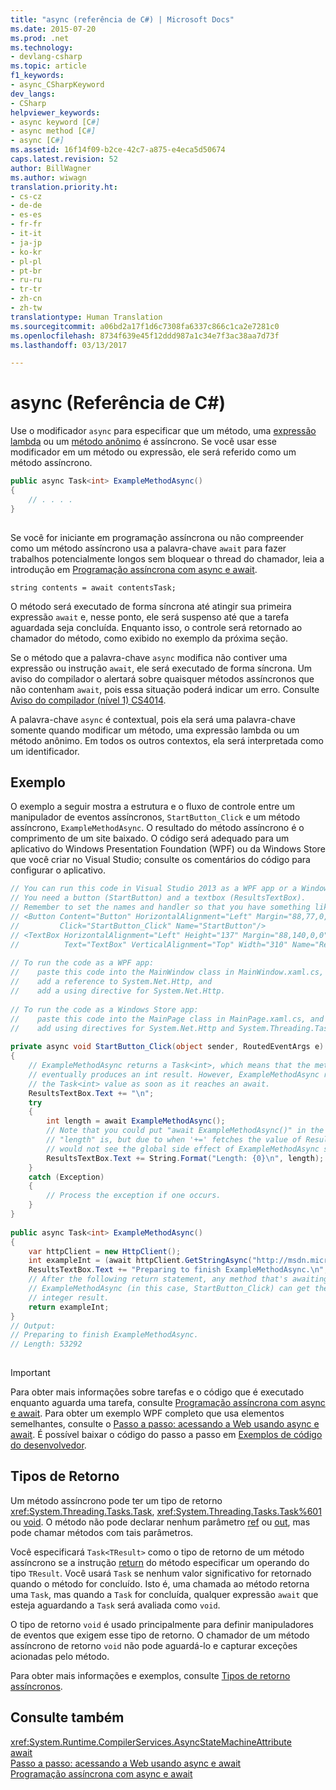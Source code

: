 ```yaml
---
title: "async (referência de C#) | Microsoft Docs"
ms.date: 2015-07-20
ms.prod: .net
ms.technology:
- devlang-csharp
ms.topic: article
f1_keywords:
- async_CSharpKeyword
dev_langs:
- CSharp
helpviewer_keywords:
- async keyword [C#]
- async method [C#]
- async [C#]
ms.assetid: 16f14f09-b2ce-42c7-a875-e4eca5d50674
caps.latest.revision: 52
author: BillWagner
ms.author: wiwagn
translation.priority.ht:
- cs-cz
- de-de
- es-es
- fr-fr
- it-it
- ja-jp
- ko-kr
- pl-pl
- pt-br
- ru-ru
- tr-tr
- zh-cn
- zh-tw
translationtype: Human Translation
ms.sourcegitcommit: a06bd2a17f1d6c7308fa6337c866c1ca2e7281c0
ms.openlocfilehash: 8734f639e45f12ddd987a1c34e7f3ac38aa7d73f
ms.lasthandoff: 03/13/2017

---
```

# <a name="async-c-reference"></a>async (Referência de C#)
Use o modificador `async` para especificar que um método, uma [expressão lambda](../../../csharp/programming-guide/statements-expressions-operators/lambda-expressions.md) ou um [método anônimo](../../../csharp/programming-guide/statements-expressions-operators/anonymous-methods.md) é assíncrono. Se você usar esse modificador em um método ou expressão, ele será referido como um método assíncrono.  
  
```csharp  
public async Task<int> ExampleMethodAsync()  
{  
    // . . . .  
}  
  
```  
  
 Se você for iniciante em programação assíncrona ou não compreender como um método assíncrono usa a palavra-chave `await` para fazer trabalhos potencialmente longos sem bloquear o thread do chamador, leia a introdução em [Programação assíncrona com async e await](../../../csharp/programming-guide/concepts/async/index.md).  
  
```  
string contents = await contentsTask;  
```  
  
 O método será executado de forma síncrona até atingir sua primeira expressão `await` e, nesse ponto, ele será suspenso até que a tarefa aguardada seja concluída. Enquanto isso, o controle será retornado ao chamador do método, como exibido no exemplo da próxima seção.  
  
 Se o método que a palavra-chave `async` modifica não contiver uma expressão ou instrução `await`, ele será executado de forma síncrona. Um aviso do compilador o alertará sobre quaisquer métodos assíncronos que não contenham `await`, pois essa situação poderá indicar um erro. Consulte [Aviso do compilador (nível 1) CS4014](../../../csharp/language-reference/compiler-messages/cs4014.md).  
  
 A palavra-chave `async` é contextual, pois ela será uma palavra-chave somente quando modificar um método, uma expressão lambda ou um método anônimo. Em todos os outros contextos, ela será interpretada como um identificador.  
  
## <a name="example"></a>Exemplo  
 O exemplo a seguir mostra a estrutura e o fluxo de controle entre um manipulador de eventos assíncronos, `StartButton_Click` e um método assíncrono, `ExampleMethodAsync`. O resultado do método assíncrono é o comprimento de um site baixado. O código será adequado para um aplicativo do Windows Presentation Foundation (WPF) ou da Windows Store que você criar no Visual Studio; consulte os comentários do código para configurar o aplicativo.  
  
```csharp  
// You can run this code in Visual Studio 2013 as a WPF app or a Windows Store app.  
// You need a button (StartButton) and a textbox (ResultsTextBox).  
// Remember to set the names and handler so that you have something like this:  
// <Button Content="Button" HorizontalAlignment="Left" Margin="88,77,0,0" VerticalAlignment="Top" Width="75"  
//         Click="StartButton_Click" Name="StartButton"/>  
// <TextBox HorizontalAlignment="Left" Height="137" Margin="88,140,0,0" TextWrapping="Wrap"   
//          Text="TextBox" VerticalAlignment="Top" Width="310" Name="ResultsTextBox"/>  
  
// To run the code as a WPF app:  
//    paste this code into the MainWindow class in MainWindow.xaml.cs,  
//    add a reference to System.Net.Http, and  
//    add a using directive for System.Net.Http.  
  
// To run the code as a Windows Store app:  
//    paste this code into the MainPage class in MainPage.xaml.cs, and  
//    add using directives for System.Net.Http and System.Threading.Tasks.  
  
private async void StartButton_Click(object sender, RoutedEventArgs e)  
{  
    // ExampleMethodAsync returns a Task<int>, which means that the method  
    // eventually produces an int result. However, ExampleMethodAsync returns  
    // the Task<int> value as soon as it reaches an await.  
    ResultsTextBox.Text += "\n";  
    try  
    {  
        int length = await ExampleMethodAsync();  
        // Note that you could put "await ExampleMethodAsync()" in the next line where  
        // "length" is, but due to when '+=' fetches the value of ResultsTextBox, you  
        // would not see the global side effect of ExampleMethodAsync setting the text.  
        ResultsTextBox.Text += String.Format("Length: {0}\n", length);  
    }  
    catch (Exception)  
    {  
        // Process the exception if one occurs.  
    }  
}  
  
public async Task<int> ExampleMethodAsync()  
{  
    var httpClient = new HttpClient();  
    int exampleInt = (await httpClient.GetStringAsync("http://msdn.microsoft.com")).Length;  
    ResultsTextBox.Text += "Preparing to finish ExampleMethodAsync.\n";  
    // After the following return statement, any method that's awaiting  
    // ExampleMethodAsync (in this case, StartButton_Click) can get the   
    // integer result.  
    return exampleInt;  
}  
// Output:  
// Preparing to finish ExampleMethodAsync.  
// Length: 53292  
  
```  
  
> [!IMPORTANT]
>  Para obter mais informações sobre tarefas e o código que é executado enquanto aguarda uma tarefa, consulte [Programação assíncrona com async e await](../../../csharp/programming-guide/concepts/async/index.md). Para obter um exemplo WPF completo que usa elementos semelhantes, consulte o [Passo a passo: acessando a Web usando async e await](../../../csharp/programming-guide/concepts/async/walkthrough-accessing-the-web-by-using-async-and-await.md). É possível baixar o código do passo a passo em [Exemplos de código do desenvolvedor](http://go.microsoft.com/fwlink/?LinkId=255191).  
  
## <a name="return-types"></a>Tipos de Retorno  
 Um método assíncrono pode ter um tipo de retorno <xref:System.Threading.Tasks.Task>, <xref:System.Threading.Tasks.Task%601> ou [void](../../../csharp/language-reference/keywords/void.md). O método não pode declarar nenhum parâmetro [ref](../../../csharp/language-reference/keywords/ref.md) ou [out](../../../csharp/language-reference/keywords/out.md), mas pode chamar métodos com tais parâmetros.  
  
 Você especificará `Task<TResult>` como o tipo de retorno de um método assíncrono se a instrução [return](../../../csharp/language-reference/keywords/return.md) do método especificar um operando do tipo `TResult`. Você usará `Task` se nenhum valor significativo for retornado quando o método for concluído. Isto é, uma chamada ao método retorna uma `Task`, mas quando a `Task` for concluída, qualquer expressão `await` que esteja aguardando a `Task` será avaliada como `void`.  
  
 O tipo de retorno `void` é usado principalmente para definir manipuladores de eventos que exigem esse tipo de retorno. O chamador de um método assíncrono de retorno `void` não pode aguardá-lo e capturar exceções acionadas pelo método.  
  
 Para obter mais informações e exemplos, consulte [Tipos de retorno assíncronos](../../../csharp/programming-guide/concepts/async/async-return-types.md).  
  
## <a name="see-also"></a>Consulte também  
 <xref:System.Runtime.CompilerServices.AsyncStateMachineAttribute>   
 [await](../../../csharp/language-reference/keywords/await.md)   
 [Passo a passo: acessando a Web usando async e await](../../../csharp/programming-guide/concepts/async/walkthrough-accessing-the-web-by-using-async-and-await.md)   
 [Programação assíncrona com async e await](../../../csharp/programming-guide/concepts/async/index.md)
